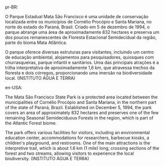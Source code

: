 pr-BR:

O Parque Estadual Mata São Francisco é uma unidade de conservação localizada entre os municípios de Cornélio Procópio e Santa Mariana, no norte do estado do Paraná, Brasil. Criado em 5 de dezembro de 1994, o parque abrange uma área de aproximadamente 832 hectares e preserva um dos poucos remanescentes de Floresta Estacional Semidecidual da região, parte do bioma Mata Atlântica.

O parque oferece diversas estruturas para visitantes, incluindo um centro de educação ambiental, alojamentos para pesquisadores, quiosques com churrasqueiras, parque infantil e sanitários. Uma das principais atrações é a trilha interpretativa de aproximadamente 1,6 km, que atravessa trechos da floresta e dois córregos, proporcionando uma imersão na biodiversidade local. (INSTITUTO ÁGUA E TERRA)

en-USA:

The Mata São Francisco State Park is a protected area located between the municipalities of Cornélio Procópio and Santa Mariana, in the northern part of the state of Paraná, Brazil. Established on December 5, 1994, the park covers an area of approximately 832 hectares and preserves one of the few remaining Seasonal Semideciduous Forests in the region, which is part of the Atlantic Forest biome.

The park offers various facilities for visitors, including an environmental education center, accommodations for researchers, barbecue kiosks, a children's playground, and restrooms. One of the main attractions is the interpretive trail, which is about 1.6 km (1 mile) long, crossing sections of the forest and two streams, allowing visitors to experience the local biodiversity. (INSTITUTO ÁGUA E TERRA)

